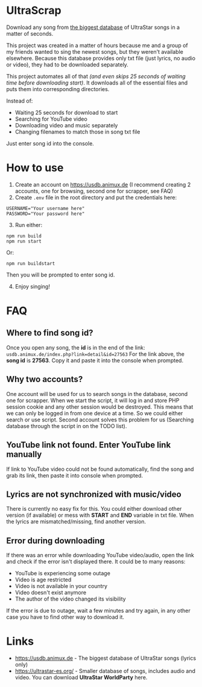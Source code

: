 
# UltraScrap
Download any song from [the biggest database](https://usdb.animux.de) of UltraStar songs in a matter of seconds.

This project was created in a matter of hours because me and a group of my friends wanted to sing the newest songs, but they weren't available elsewhere. Because this database provides only txt file (just lyrics, no audio or video), they had to be downloaded separately.

This project automates all of that *(and even skips 25 seconds of waiting time before downloading start)*. It downloads all of the essential files and puts them into corresponding directories.

Instead of:
- Waiting 25 seconds for download to start
- Searching for YouTube video
- Downloading video and music separately
- Changing filenames to match those in song txt file

Just enter song id into the console.

# How to use
1. Create an account on https://usdb.animux.de (I recommend creating 2 accounts, one for browsing, second one for scrapper, see FAQ)
2. Create `.env` file in the root directory and put the credentials here:
```env
USERNAME="Your username here"
PASSWORD="Your password here"
```
3. Run either:
 ```shell
npm run build
npm run start
```

Or:
```shell
npm run buildstart
```

Then you will be prompted to enter song id.

4. Enjoy singing!

# FAQ
## Where to find song id?
Once you open any song, the **id** is in the end of the link:
`usdb.animux.de/index.php?link=detail&id=27563`
For the link above, the **song id** is **27563**.
Copy it and paste it into the console when prompted.

## Why two accounts?
One account will be used for us to search songs in the database, second one for scrapper. When we start the script, it will log in and store PHP session cookie and any other session would be destroyed. This means that we can only be logged in from one device at a time. So we could either search or use script. Second account solves this problem for us (Searching database through the script in on the TODO list).

## YouTube link not found. Enter YouTube link manually
If link to YouTube video could not be found automatically, find the song and grab its link, then paste it into console when prompted.

## Lyrics are not synchronized with music/video
There is currently no easy fix for this. You could either download other version (if available) or mess with **START** and **END** variable in txt file. When the lyrics are mismatched/missing, find another version.

## Error during downloading
If there was an error while downloading YouTube video/audio, open the link and check if the error isn't displayed there. It could be to many reasons:
- YouTube is experiencing some outage
- Video is age restricted
- Video is not available in your country
- Video doesn't exist anymore
- The author of the video changed its visibility

If the error is due to outage, wait a few minutes and try again, in any other case you have to find other way to download it.
# Links
- https://usdb.animux.de - The biggest database of UltraStar songs (lyrics only)
- https://ultrastar-es.org/ - Smaller database of songs, includes audio and video. You can download **UltraStar WorldParty** here.

